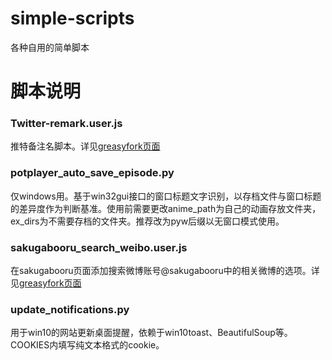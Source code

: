 # simple-scripts
各种自用的简单脚本

# 脚本说明
### Twitter-remark.user.js
推特备注名脚本。详见[greasyfork页面](https://greasyfork.org/scripts/31735)

### potplayer_auto_save_episode.py
仅windows用。基于win32gui接口的窗口标题文字识别，以存档文件与窗口标题的差异度作为判断基准。使用前需要更改anime_path为自己的动画存放文件夹，ex_dirs为不需要存档的文件夹。推荐改为pyw后缀以无窗口模式使用。

### sakugabooru_search_weibo.user.js
在sakugabooru页面添加搜索微博账号@sakugabooru中的相关微博的选项。详见[greasyfork页面](https://greasyfork.org/zh-CN/scripts/36101)

### update_notifications.py
用于win10的网站更新桌面提醒，依赖于win10toast、BeautifulSoup等。COOKIES内填写纯文本格式的cookie。
